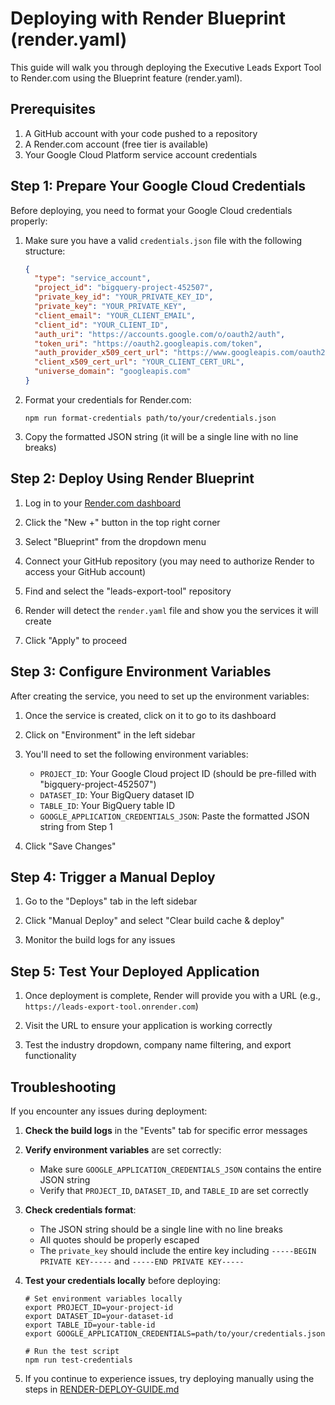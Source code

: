 # Deploying with Render Blueprint (render.yaml)

This guide will walk you through deploying the Executive Leads Export Tool to Render.com using the Blueprint feature (render.yaml).

## Prerequisites

1. A GitHub account with your code pushed to a repository
2. A Render.com account (free tier is available)
3. Your Google Cloud Platform service account credentials

## Step 1: Prepare Your Google Cloud Credentials

Before deploying, you need to format your Google Cloud credentials properly:

1. Make sure you have a valid `credentials.json` file with the following structure:
   ```json
   {
     "type": "service_account",
     "project_id": "bigquery-project-452507",
     "private_key_id": "YOUR_PRIVATE_KEY_ID",
     "private_key": "YOUR_PRIVATE_KEY",
     "client_email": "YOUR_CLIENT_EMAIL",
     "client_id": "YOUR_CLIENT_ID",
     "auth_uri": "https://accounts.google.com/o/oauth2/auth",
     "token_uri": "https://oauth2.googleapis.com/token",
     "auth_provider_x509_cert_url": "https://www.googleapis.com/oauth2/v1/certs",
     "client_x509_cert_url": "YOUR_CLIENT_CERT_URL",
     "universe_domain": "googleapis.com"
   }
   ```

2. Format your credentials for Render.com:
   ```
   npm run format-credentials path/to/your/credentials.json
   ```

3. Copy the formatted JSON string (it will be a single line with no line breaks)

## Step 2: Deploy Using Render Blueprint

1. Log in to your [Render.com dashboard](https://dashboard.render.com/)

2. Click the "New +" button in the top right corner

3. Select "Blueprint" from the dropdown menu

4. Connect your GitHub repository (you may need to authorize Render to access your GitHub account)

5. Find and select the "leads-export-tool" repository

6. Render will detect the `render.yaml` file and show you the services it will create

7. Click "Apply" to proceed

## Step 3: Configure Environment Variables

After creating the service, you need to set up the environment variables:

1. Once the service is created, click on it to go to its dashboard

2. Click on "Environment" in the left sidebar

3. You'll need to set the following environment variables:
   - `PROJECT_ID`: Your Google Cloud project ID (should be pre-filled with "bigquery-project-452507")
   - `DATASET_ID`: Your BigQuery dataset ID
   - `TABLE_ID`: Your BigQuery table ID
   - `GOOGLE_APPLICATION_CREDENTIALS_JSON`: Paste the formatted JSON string from Step 1

4. Click "Save Changes"

## Step 4: Trigger a Manual Deploy

1. Go to the "Deploys" tab in the left sidebar

2. Click "Manual Deploy" and select "Clear build cache & deploy"

3. Monitor the build logs for any issues

## Step 5: Test Your Deployed Application

1. Once deployment is complete, Render will provide you with a URL (e.g., `https://leads-export-tool.onrender.com`)

2. Visit the URL to ensure your application is working correctly

3. Test the industry dropdown, company name filtering, and export functionality

## Troubleshooting

If you encounter any issues during deployment:

1. **Check the build logs** in the "Events" tab for specific error messages

2. **Verify environment variables** are set correctly:
   - Make sure `GOOGLE_APPLICATION_CREDENTIALS_JSON` contains the entire JSON string
   - Verify that `PROJECT_ID`, `DATASET_ID`, and `TABLE_ID` are set correctly

3. **Check credentials format**:
   - The JSON string should be a single line with no line breaks
   - All quotes should be properly escaped
   - The `private_key` should include the entire key including `-----BEGIN PRIVATE KEY-----` and `-----END PRIVATE KEY-----`

4. **Test your credentials locally** before deploying:
   ```
   # Set environment variables locally
   export PROJECT_ID=your-project-id
   export DATASET_ID=your-dataset-id
   export TABLE_ID=your-table-id
   export GOOGLE_APPLICATION_CREDENTIALS=path/to/your/credentials.json
   
   # Run the test script
   npm run test-credentials
   ```

5. If you continue to experience issues, try deploying manually using the steps in [RENDER-DEPLOY-GUIDE.md](RENDER-DEPLOY-GUIDE.md)